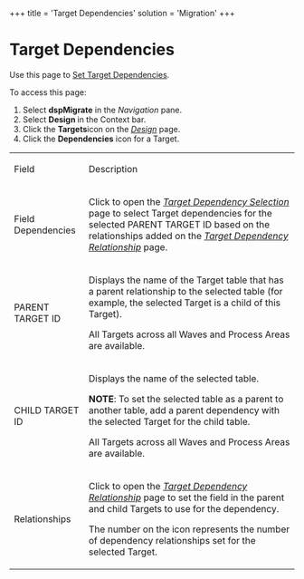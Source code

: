 +++
title = 'Target Dependencies'
solution = 'Migration'
+++

# Target Dependencies

<div class="use">

Use this page to [Set Target
Dependencies](../Use_Cases/Set_Target_Dependencies).

</div>

To access this page:

1.  Select <span style="font-weight: bold;">dspMigrate</span> in the
    <span style="font-style: italic;">Navigation</span> pane.
2.  Select <span style="font-weight: bold;">Design </span>in the Context
    bar.
3.  Click the <span style="font-weight: bold;">Targets</span>icon on the
    *[Design](Design)* page.
4.  Click the <span style="font-weight: bold;">Dependencies</span> icon
    for a Target.

<table>
<tbody>
<tr class="odd">
<td><p>Field</p></td>
<td><p>Description</p></td>
</tr>
<tr class="even">
<td><p>Field Dependencies</p></td>
<td><p>Click to open the <span style="font-style: italic;"><a href="Target_Dependency_Selection">Target Dependency Selection</a></span> page to select Target dependencies for the selected PARENT TARGET ID based on the relationships added on the <span style="font-style: italic;"><a href="Target_Dependency_Relationship">Target Dependency Relationship</a></span> page.</p></td>
</tr>
<tr class="odd">
<td><p>PARENT TARGET ID</p></td>
<td><p>Displays the name of the Target table that has a parent relationship to the selected table (for example, the selected Target is a child of this Target).</p>
<p>All Targets across all Waves and Process Areas are available.</p></td>
</tr>
<tr class="even">
<td><p>CHILD TARGET ID</p></td>
<td><p>Displays the name of the selected table.</p>
<p><strong>NOTE</strong>: To set the selected table as a parent to another table, add a parent dependency with the selected Target for the child table.</p>
<p>All Targets across all Waves and Process Areas are available.</p></td>
</tr>
<tr class="odd">
<td><p>Relationships</p></td>
<td><p>Click to open the <span style="font-style: italic;"><a href="Target_Dependency_Relationship">Target Dependency Relationship</a></span> page to set the field in the parent and child Targets to use for the dependency.</p>
<p>The number on the icon represents the number of dependency relationships set for the selected Target.</p></td>
</tr>
</tbody>
</table>
